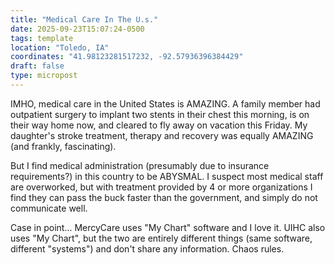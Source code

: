 ```yaml
---
title: "Medical Care In The U.s."
date: 2025-09-23T15:07:24-0500
tags: template
location: "Toledo, IA"
coordinates: "41.98123281517232, -92.57936396384429"
draft: false
type: micropost
---
```

IMHO, medical care in the United States is AMAZING.  A family member had outpatient surgery to implant two stents in their chest this morning, is on their way home now, and cleared to fly away on vacation this Friday.  My daughter's stroke treatment, therapy and recovery was equally AMAZING (and frankly, fascinating).  

But I find medical administration (presumably due to insurance requirements?) in this country to be ABYSMAL.  I suspect most medical staff are overworked, but with treatment provided by 4 or more organizations I find they can pass the buck faster than the government, and simply do not communicate well.      

Case in point... MercyCare uses "My Chart" software and I love it.  UIHC also uses "My Chart", but the two are entirely different things (same software, different "systems") and don't share any information.   Chaos rules.
